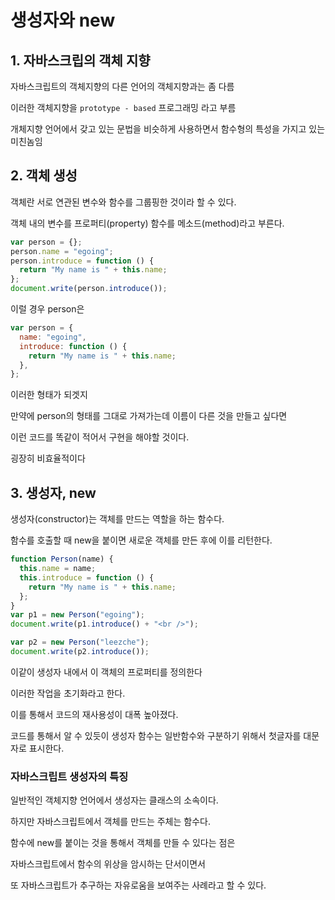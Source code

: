 # 생성자와 new

## 1. 자바스크립의 객체 지향

자바스크립트의 객체지향의 다른 언어의 객체지향과는 좀 다름

이러한 객체지향을 `prototype - based` 프로그래밍 라고 부름

개체지향 언어에서 갖고 있는 문법을 비슷하게 사용하면서 함수형의 특성을 가지고 있는 미친놈임

## 2. 객체 생성

객체란 서로 연관된 변수와 함수를 그룹핑한 것이라 할 수 있다.

객체 내의 변수를 프로퍼티(property) 함수를 메소드(method)라고 부른다.

```js
var person = {};
person.name = "egoing";
person.introduce = function () {
  return "My name is " + this.name;
};
document.write(person.introduce());
```

이럴 경우 person은

```js
var person = {
  name: "egoing",
  introduce: function () {
    return "My name is " + this.name;
  },
};
```

이러한 형태가 되겟지

만약에 person의 형태를 그대로 가져가는데 이름이 다른 것을 만들고 싶다면

이런 코드를 똑같이 적어서 구현을 해야할 것이다.

굉장히 비효율적이다

## 3. 생성자, new

생성자(constructor)는 객체를 만드는 역할을 하는 함수다.

함수를 호출할 때 new을 붙이면 새로운 객체를 만든 후에 이를 리턴한다.

```js
function Person(name) {
  this.name = name;
  this.introduce = function () {
    return "My name is " + this.name;
  };
}
var p1 = new Person("egoing");
document.write(p1.introduce() + "<br />");

var p2 = new Person("leezche");
document.write(p2.introduce());
```

이같이 생성자 내에서 이 객체의 프로퍼티를 정의한다

이러한 작업을 초기화라고 한다.

이를 통해서 코드의 재사용성이 대폭 높아졌다.

코드를 통해서 알 수 있듯이 생성자 함수는 일반함수와 구분하기 위해서 첫글자를 대문자로 표시한다.

### 자바스크립트 생성자의 특징

일반적인 객체지향 언어에서 생성자는 클래스의 소속이다.

하지만 자바스크립트에서 객체를 만드는 주체는 함수다.

함수에 new를 붙이는 것을 통해서 객체를 만들 수 있다는 점은

자바스크립트에서 함수의 위상을 암시하는 단서이면서

또 자바스크립트가 추구하는 자유로움을 보여주는 사례라고 할 수 있다.
